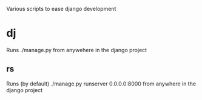 Various scripts to ease django development

dj
==

Runs ./manage.py from anywehere in the django project

rs
--

Runs (by default) ./manage.py runserver 0.0.0.0:8000 from anywhere in the django project
